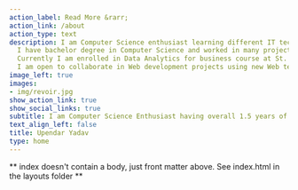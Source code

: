 ```yaml
---
action_label: Read More &rarr;
action_link: /about
action_type: text
description: I am Computer Science enthusiast learning different IT technologies from almost 6 years,
  I have bachelor degree in Computer Science and worked in many projects based on different technologies.
  Currently I am enrolled in Data Analytics for business course at St. Clair college. 
  I am open to collaborate in Web development projects using new Web technologies.  
image_left: true
images:
- img/revoir.jpg
show_action_link: true
show_social_links: true
subtitle: I am Computer Science Enthusiast having overall 1.5 years of experience in IT.
text_align_left: false
title: Upendar Yadav
type: home
---
```


** index doesn't contain a body, just front matter above.
See index.html in the layouts folder **
